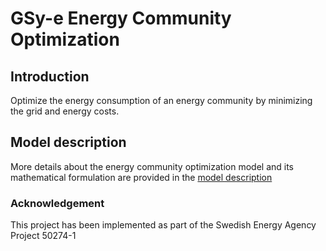 # GSy-e Energy Community Optimization

## Introduction
Optimize the energy consumption of an energy community by minimizing the grid and energy costs.


## Model description

More details about the energy community optimization model and its mathematical formulation are provided in the [model description](https://github.com/rebase-energy/gse-energy-community/blob/master/doc/model_description.pdf)


### Acknowledgement

This project has been implemented as part of the Swedish Energy Agency Project 50274-1